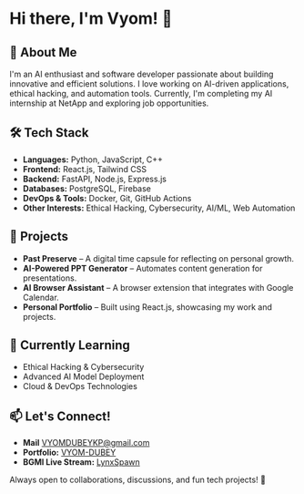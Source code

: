 # Hi there, I'm Vyom! 👋

## 🚀 About Me
I'm an AI enthusiast and software developer passionate about building innovative and efficient solutions. I love working on AI-driven applications, ethical hacking, and automation tools. Currently, I'm completing my AI internship at NetApp and exploring job opportunities.

## 🛠 Tech Stack
- **Languages:** Python, JavaScript, C++
- **Frontend:** React.js, Tailwind CSS
- **Backend:** FastAPI, Node.js, Express.js
- **Databases:** PostgreSQL, Firebase
- **DevOps & Tools:** Docker, Git, GitHub Actions
- **Other Interests:** Ethical Hacking, Cybersecurity, AI/ML, Web Automation

## 📌 Projects
- **Past Preserve** – A digital time capsule for reflecting on personal growth.
- **AI-Powered PPT Generator** – Automates content generation for presentations.
- **AI Browser Assistant** – A browser extension that integrates with Google Calendar.
- **Personal Portfolio** – Built using React.js, showcasing my work and projects.

## 🎯 Currently Learning
- Ethical Hacking & Cybersecurity
- Advanced AI Model Deployment
- Cloud & DevOps Technologies

## 📫 Let's Connect!
- **Mail** [VYOMDUBEYKP@gmail.com](mailto:vyomdubeykp@gmail.com)
- **Portfolio:** [VYOM-DUBEY]([https://github.io/](https://vmoyd.github.io/portfolio-app/))
- **BGMI Live Stream:** [LynxSpawn]([https://youtube.com/yourchannel](https://www.youtube.com/channel/UCpjxHechB6BeyMo4Lcsm9zw?sub_confirmation=1))

Always open to collaborations, discussions, and fun tech projects! 🚀

<!--
**VMOYD/vmoyd** is a ✨ _special_ ✨ repository because its `README.md` (this file) appears on your GitHub profile.

Here are some ideas to get you started:

- 🔭 I’m currently working on ...
- 🌱 I’m currently learning ...
- 👯 I’m looking to collaborate on ...
- 🤔 I’m looking for help with ...
- 💬 Ask me about ...
- 📫 How to reach me: ...
- 😄 Pronouns: ...
- ⚡ Fun fact: ...
-->
